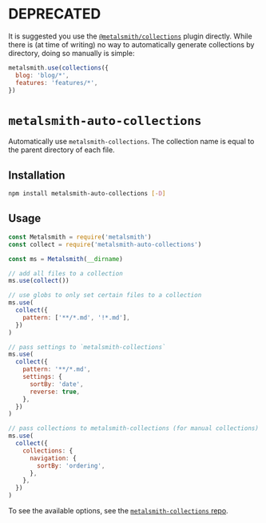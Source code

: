# DEPRECATED

It is suggested you use the [`@metalsmith/collections`](https://www.npmjs.com/package/@metalsmith/collections) plugin directly. While there is (at time of writing) no way to automatically generate collections by directory, doing so manually is simple:

```js
metalsmith.use(collections({
  blog: 'blog/*',
  features: 'features/*',
})
```

# `metalsmith-auto-collections`

Automatically use `metalsmith-collections`. The collection name is equal to the parent directory of each file.

## Installation

```sh
npm install metalsmith-auto-collections [-D]
```

## Usage

```js
const Metalsmith = require('metalsmith')
const collect = require('metalsmith-auto-collections')

const ms = Metalsmith(__dirname)

// add all files to a collection
ms.use(collect())

// use globs to only set certain files to a collection
ms.use(
  collect({
    pattern: ['**/*.md', '!*.md'],
  })
)

// pass settings to `metalsmith-collections`
ms.use(
  collect({
    pattern: '**/*.md',
    settings: {
      sortBy: 'date',
      reverse: true,
    },
  })
)

// pass collections to metalsmith-collections (for manual collections)
ms.use(
  collect({
    collections: {
      navigation: {
        sortBy: 'ordering',
      },
    },
  })
)
```

To see the available options, see the [`metalsmith-collections` repo](https://github.com/segmentio/metalsmith-collections).
